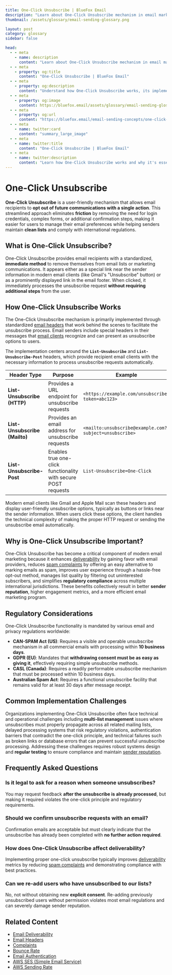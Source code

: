 ```yaml
---
title: One-Click Unsubscribe | BlueFox Email
description: "Learn about One-Click Unsubscribe mechanism in email marketing, how it works, implementation methods, and regulatory requirements."
thumbnail: /assets/glossary/email-sending-glossary.png

layout: post
category: glossary
sidebar: false

head:
  - - meta
    - name: description
      content: "Learn about One-Click Unsubscribe mechanism in email marketing, how it works, implementation methods, and regulatory requirements."
  - - meta
    - property: og:title
      content: "One-Click Unsubscribe | BlueFox Email"
  - - meta
    - property: og:description
      content: "Understand how One-Click Unsubscribe works, its implementation through List-Unsubscribe headers, and compliance requirements across different regulations."
  - - meta
    - property: og:image
      content: https://bluefox.email/assets/glossary/email-sending-glossary.png
  - - meta
    - property: og:url
      content: "https://bluefox.email/email-sending-concepts/one-click-unsubscribe"
  - - meta
    - name: twitter:card
      content: "summary_large_image"
  - - meta
    - name: twitter:title
      content: "One-Click Unsubscribe | BlueFox Email"
  - - meta
    - name: twitter:description
      content: "Learn how One-Click Unsubscribe works and why it's essential for email deliverability and regulatory compliance."
---
```


# One-Click Unsubscribe

**One-Click Unsubscribe** is a user-friendly mechanism that allows email recipients to **opt out of future communications with a single action**. This streamlined approach eliminates **friction** by removing the need for login credentials, complex forms, or additional confirmation steps, making it easier for users to manage their email preferences while helping senders maintain **clean lists** and comply with international regulations.

## What is One-Click Unsubscribe?

One-Click Unsubscribe provides email recipients with a standardized, **immediate method** to remove themselves from email lists or marketing communications. It appears either as a special link near the sender information in modern email clients (like Gmail's "Unsubscribe" button) or as a prominently displayed link in the email footer. When clicked, it immediately processes the unsubscribe request **without requiring additional steps** from the user.

## How One-Click Unsubscribe Works

The One-Click Unsubscribe mechanism is primarily implemented through standardized [email headers](/email-sending-concepts/email-headers) that work behind the scenes to facilitate the unsubscribe process. Email senders include special headers in their messages that [email clients](/email-sending-concepts/smtp) recognize and can present as unsubscribe options to users.

The implementation centers around the **`List-Unsubscribe`** and **`List-Unsubscribe-Post`** headers, which provide recipient email clients with the necessary information to process unsubscribe requests automatically.

| Header Type | Purpose | Example |
|-------------|---------|---------|
| **List-Unsubscribe (HTTP)** | Provides a URL endpoint for unsubscribe requests | `<https://example.com/unsubscribe?token=abc123>` |
| **List-Unsubscribe (Mailto)** | Provides an email address for unsubscribe requests | `<mailto:unsubscribe@example.com?subject=unsubscribe>` |
| **List-Unsubscribe-Post** | Enables true one-click functionality with secure POST requests | `List-Unsubscribe=One-Click` |

Modern email clients like Gmail and Apple Mail scan these headers and display user-friendly unsubscribe options, typically as buttons or links near the sender information. When users click these options, the client handles the technical complexity of making the proper HTTP request or sending the unsubscribe email automatically.

## Why is One-Click Unsubscribe Important?

One-Click Unsubscribe has become a critical component of modern email marketing because it enhances [deliverability](/email-sending-concepts/deliverability) by gaining favor with email providers, reduces [spam complaints](/email-sending-concepts/complaints) by offering an easy alternative to marking emails as spam, improves user experience through a hassle-free opt-out method, manages list quality by filtering out uninterested subscribers, and simplifies **regulatory compliance** across multiple international jurisdictions. These benefits collectively result in better **sender reputation**, higher engagement metrics, and a more efficient email marketing program.

## Regulatory Considerations

One-Click Unsubscribe functionality is mandated by various email and privacy regulations worldwide:

- **CAN-SPAM Act (US)**: Requires a visible and operable unsubscribe mechanism in all commercial emails with processing within **10 business days**.
- **GDPR (EU)**: Mandates that **withdrawing consent must be as easy as giving it**, effectively requiring simple unsubscribe methods.
- **CASL (Canada)**: Requires a readily performable unsubscribe mechanism that must be processed within 10 business days.
- **Australian Spam Act**: Requires a functional unsubscribe facility that remains valid for at least 30 days after message receipt.

## Common Implementation Challenges

Organizations implementing One-Click Unsubscribe often face technical and operational challenges including **multi-list management** issues where unsubscribes must properly propagate across all related mailing lists, delayed processing systems that risk regulatory violations, authentication barriers that contradict the one-click principle, and technical failures such as broken links or database errors that can prevent successful unsubscribe processing. Addressing these challenges requires robust systems design and **regular testing** to ensure compliance and maintain [sender reputation](/email-sending-concepts/deliverability).

## Frequently Asked Questions

### Is it legal to ask for a reason when someone unsubscribes?
You may request feedback **after the unsubscribe is already processed**, but making it required violates the one-click principle and regulatory requirements.

### Should we confirm unsubscribe requests with an email?
Confirmation emails are acceptable but must clearly indicate that the unsubscribe has already been completed with **no further action required**.

### How does One-Click Unsubscribe affect deliverability?
Implementing proper one-click unsubscribe typically improves [deliverability](/email-sending-concepts/deliverability) metrics by reducing [spam complaints](/email-sending-concepts/complaints) and demonstrating compliance with best practices.

### Can we re-add users who have unsubscribed to our lists?
No, not without obtaining new **explicit consent**. Re-adding previously unsubscribed users without permission violates most email regulations and can severely damage sender reputation.

## Related Content

- [Email Deliverability](/email-sending-concepts/deliverability)
- [Email Headers](/email-sending-concepts/email-headers)
- [Complaints](/email-sending-concepts/complaints)
- [Bounce Rate](/email-sending-concepts/bounce-rate)
- [Email Authentication](/email-sending-concepts/email-authentication) 
- [AWS SES (Simple Email Service)](/aws-concepts/aws-ses)
- [AWS Sending Rate](/aws-concepts/aws-sending-rate)

<GlossaryCTA />
